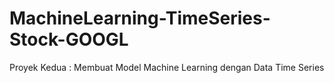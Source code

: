 # MachineLearning-TimeSeries-Stock-GOOGL
Proyek Kedua : Membuat Model Machine Learning dengan Data Time Series
